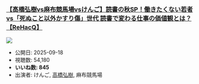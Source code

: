 ### [【高橋弘樹vs麻布競馬場vsけんご】読書の秋SP！働きたくない若者 vs「死ぬこと以外かすり傷」世代 読書で変わる仕事の価値観とは？【ReHacQ】](https://www.youtube.com/watch?v=xrPcUsmGTn8)
[![](https://img.youtube.com/vi/xrPcUsmGTn8/sddefault.jpg)](https://www.youtube.com/watch?v=xrPcUsmGTn8)
-   公開日: 2025-09-18
-   視聴数: 54,180
-   **いいね数: 845**
-   出演者: けんご, [高橋弘樹](/rehacq_fan/people/高橋弘樹 "wikilink"), 麻布競馬場
